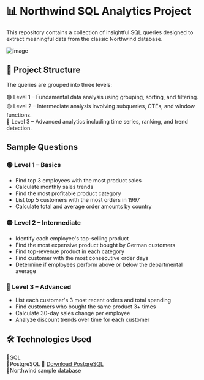 # 📊 Northwind SQL Analytics Project
 This repository contains a collection of insightful SQL queries designed to extract meaningful data from the classic Northwind database. 

![image](https://github.com/user-attachments/assets/2543c85c-9f0a-401a-ac3d-febb4188f0d5)

## 📁 Project Structure
The queries are grouped into three levels:

🟢 Level 1 – Fundamental data analysis using grouping, sorting, and filtering.  
🟡 Level 2 – Intermediate analysis involving subqueries, CTEs, and window functions.  
🔴 Level 3 – Advanced analytics including time series, ranking, and trend detection.  

## Sample Questions  
### 🟢 Level 1 – Basics  
- Find top 3 employees with the most product sales
- Calculate monthly sales trends  
- Find the most profitable product category  
- List top 5 customers with the most orders in 1997  
- Calculate total and average order amounts by country  
 
### 🟡 Level 2 – Intermediate  
- Identify each employee's top-selling product  
- Find the most expensive product bought by German customers  
- Find top-revenue product in each category  
- Find customer with the most consecutive order days  
- Determine if employees perform above or below the departmental average  

### 🔴 Level 3 – Advanced  
- List each customer's 3 most recent orders and total spending  
- Find customers who bought the same product 3+ times  
- Calculate 30-day sales change per employee  
- Analyze discount trends over time for each customer  

## 🛠️ Technologies Used  
🔹SQL   
🔹PostgreSQL 🔗 [Download PostgreSQL](https://www.postgresql.org/download/)  
🔹Northwind sample database   

